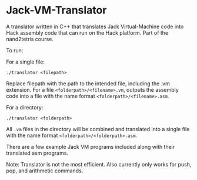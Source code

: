 # Jack-VM-Translator

A translator written in C++ that translates Jack Virtual-Machine code into Hack assembly code that can run on the Hack platform. Part of the nand2tetris course.

To run:

For a single file:

```
./translator <filepath>
```

Replace filepath with the path to the intended file, including the .vm extension. For a file `<folderpath>/<filename>.vm`, outputs the assembly code into a file with the name format `<folderpath>/<filename>.asm`.

For a directory:

```
./translator <folderpath>
```

All `.vm` files in the directory will be combined and translated into a single file with the name format `<folderpath>/<folderpath>.asm`.

There are a few example Jack VM programs included along with their translated asm programs.

Note: Translator is not the most efficient. Also currently only works for push, pop, and arithmetic commands.